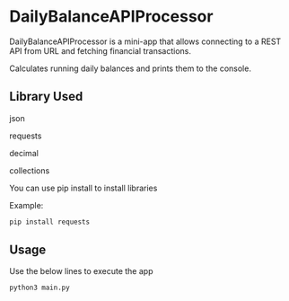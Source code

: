 # DailyBalanceAPIProcessor

DailyBalanceAPIProcessor is a mini-app that allows connecting to a REST API from URL and fetching financial transactions.

Calculates running daily balances and prints them to the console. 

## Library Used

json

requests

decimal

collections

You can use pip install to install libraries

Example:
```bash
pip install requests
```

## Usage
Use the below lines to execute the app
```bashs
python3 main.py
```
